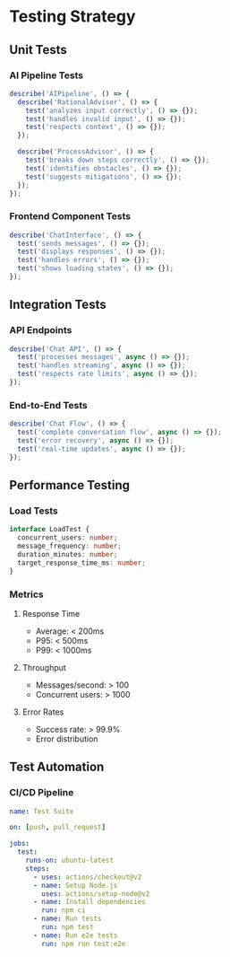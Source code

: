 # Testing Strategy

## Unit Tests

### AI Pipeline Tests
```typescript
describe('AIPipeline', () => {
  describe('RationalAdvisor', () => {
    test('analyzes input correctly', () => {});
    test('handles invalid input', () => {});
    test('respects context', () => {});
  });

  describe('ProcessAdvisor', () => {
    test('breaks down steps correctly', () => {});
    test('identifies obstacles', () => {});
    test('suggests mitigations', () => {});
  });
});
```

### Frontend Component Tests
```typescript
describe('ChatInterface', () => {
  test('sends messages', () => {});
  test('displays responses', () => {});
  test('handles errors', () => {});
  test('shows loading states', () => {});
});
```

## Integration Tests

### API Endpoints
```typescript
describe('Chat API', () => {
  test('processes messages', async () => {});
  test('handles streaming', async () => {});
  test('respects rate limits', async () => {});
});
```

### End-to-End Tests
```typescript
describe('Chat Flow', () => {
  test('complete conversation flow', async () => {});
  test('error recovery', async () => {});
  test('real-time updates', async () => {});
});
```

## Performance Testing

### Load Tests
```typescript
interface LoadTest {
  concurrent_users: number;
  message_frequency: number;
  duration_minutes: number;
  target_response_time_ms: number;
}
```

### Metrics
1. Response Time
   - Average: < 200ms
   - P95: < 500ms
   - P99: < 1000ms

2. Throughput
   - Messages/second: > 100
   - Concurrent users: > 1000

3. Error Rates
   - Success rate: > 99.9%
   - Error distribution

## Test Automation

### CI/CD Pipeline
```yaml
name: Test Suite

on: [push, pull_request]

jobs:
  test:
    runs-on: ubuntu-latest
    steps:
      - uses: actions/checkout@v2
      - name: Setup Node.js
        uses: actions/setup-node@v2
      - name: Install dependencies
        run: npm ci
      - name: Run tests
        run: npm test
      - name: Run e2e tests
        run: npm run test:e2e
```